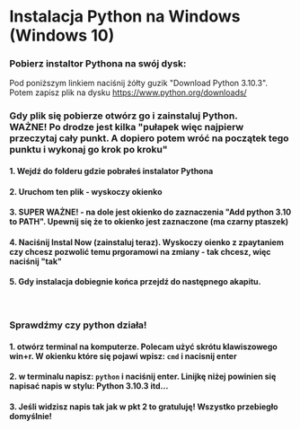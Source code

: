 # Instalacja Python na Windows (Windows 10)


### Pobierz instaltor Pythona na swój dysk:
Pod poniższym linkiem naciśnij żółty guzik "Download Python 3.10.3". Potem zapisz plik na dysku
https://www.python.org/downloads/
<br>

### Gdy plik się pobierze otwórz go i zainstaluj Python. <br> WAŻNE! Po drodze jest kilka "pułapek więc najpierw przeczytaj cały punkt. A dopiero potem wróć na początek tego punktu i wykonaj go krok po kroku"
#### 1. Wejdź do folderu gdzie pobrałeś instalator Pythona
#### 2. Uruchom ten plik - wyskoczy okienko
#### 3. SUPER WAŻNE! - na dole jest okienko do zaznaczenia "Add python 3.10 to PATH". Upewnij się że to okienko jest zaznaczone (ma czarny ptaszek)
#### 4. Naciśnij Instal Now (zainstaluj teraz). Wyskoczy oienko z zpaytaniem czy chcesz pozwolić temu prgoramowi na zmiany - tak chcesz, więc naciśnij "tak"
#### 5. Gdy instalacja dobiegnie końca przejdź do następnego akapitu.
<br>

### Sprawdźmy czy python działa!
#### 1. otwórz terminal na komputerze. Polecam użyć skrótu klawiszowego win+r. W okienku które się pojawi wpisz: `cmd` i nacisnij enter
#### 2. w terminalu napisz: `python` i naciśnij enter. Linijkę niżej powinien się napisać napis w stylu: Python 3.10.3 itd...
#### 3. Jeśli widzisz napis tak jak w pkt 2 to gratuluję! Wszystko przebiegło domyślnie!